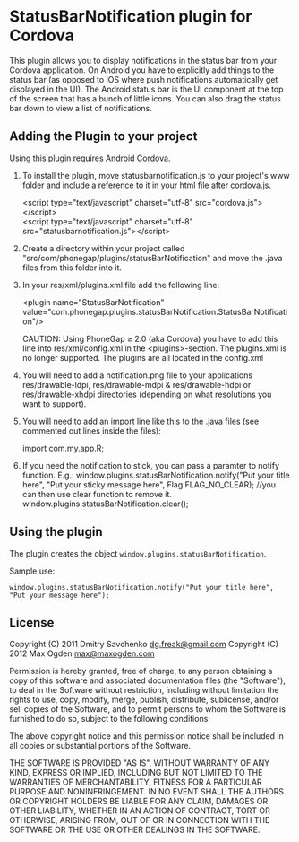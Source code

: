 # StatusBarNotification plugin for Cordova #

This plugin allows you to display notifications in the status bar from your Cordova application. On Android you have to explicitly add things to the status bar (as opposed to iOS where push notifications automatically get displayed in the UI). The Android status bar is the UI component at the top of the screen that has a bunch of little icons. You can also drag the status bar down to view a list of notifications.

## Adding the Plugin to your project ##

Using this plugin requires [Android Cordova](http://github.com/apache/incubator-cordova-android).

1. To install the plugin, move statusbarnotification.js to your project's www folder and include a reference to it in your html file after cordova.js.

    &lt;script type="text/javascript" charset="utf-8" src="cordova.js"&gt;&lt;/script&gt;<br/>
    &lt;script type="text/javascript" charset="utf-8" src="statusbarnotification.js"&gt;&lt;/script&gt;

2. Create a directory within your project called "src/com/phonegap/plugins/statusBarNotification" and move the .java files from this folder into it.

3. In your res/xml/plugins.xml file add the following line:

    &lt;plugin name="StatusBarNotification" value="com.phonegap.plugins.statusBarNotification.StatusBarNotification"/&gt;

   CAUTION: Using PhoneGap &ge; 2.0 (aka Cordova) you have to add this line into res/xml/config.xml in the &lt;plugins&gt;-section.
The plugins.xml is no longer supported. The plugins are all located in the config.xml


4. You will need to add a notification.png file to your applications res/drawable-ldpi, res/drawable-mdpi & res/drawable-hdpi or res/drawable-xhdpi directories (depending on what resolutions you want to support).

5. You will need to add an import line like this to the .java files (see commented out lines inside the files):

	import com.my.app.R;
6. If you need the notification to stick, you can pass a paramter to notify function.
	E.g.:
	   window.plugins.statusBarNotification.notify("Put your title here", "Put your sticky message here", Flag.FLAG_NO_CLEAR);
           //you can then use clear function to remove it.
	   window.plugins.statusBarNotification.clear();

## Using the plugin ##

The plugin creates the object `window.plugins.statusBarNotification`.

Sample use:

    window.plugins.statusBarNotification.notify("Put your title here", "Put your message here");

## License ##

Copyright (C) 2011 Dmitry Savchenko <dg.freak@gmail.com>
Copyright (C) 2012 Max Ogden <max@maxogden.com>

Permission is hereby granted, free of charge, to any person
obtaining a copy of this software and associated documentation
files (the "Software"), to deal in the Software without
restriction, including without limitation the rights to use,
copy, modify, merge, publish, distribute, sublicense, and/or sell
copies of the Software, and to permit persons to whom the
Software is furnished to do so, subject to the following
conditions:

The above copyright notice and this permission notice shall be
included in all copies or substantial portions of the Software.

THE SOFTWARE IS PROVIDED "AS IS", WITHOUT WARRANTY OF ANY KIND,
EXPRESS OR IMPLIED, INCLUDING BUT NOT LIMITED TO THE WARRANTIES
OF MERCHANTABILITY, FITNESS FOR A PARTICULAR PURPOSE AND
NONINFRINGEMENT. IN NO EVENT SHALL THE AUTHORS OR COPYRIGHT
HOLDERS BE LIABLE FOR ANY CLAIM, DAMAGES OR OTHER LIABILITY,
WHETHER IN AN ACTION OF CONTRACT, TORT OR OTHERWISE, ARISING
FROM, OUT OF OR IN CONNECTION WITH THE SOFTWARE OR THE USE OR
OTHER DEALINGS IN THE SOFTWARE.